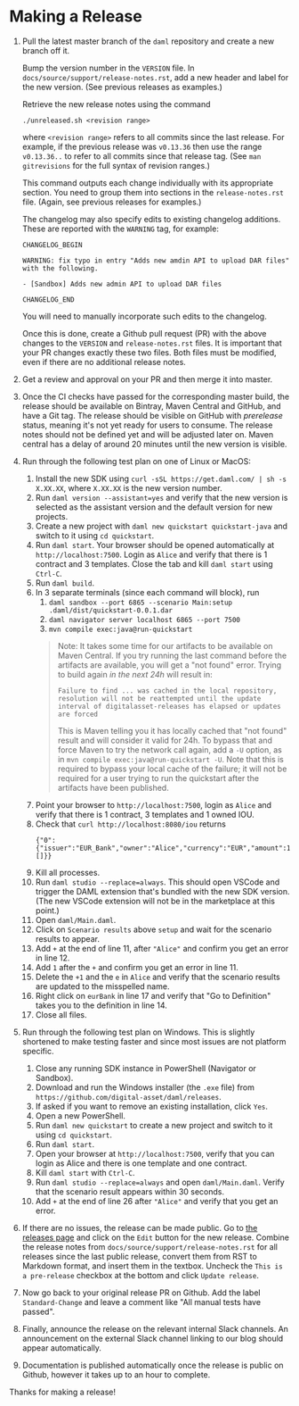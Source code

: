 # Making a Release

1. Pull the latest master branch of the `daml` repository and create a new branch off it.

   Bump the version number in the `VERSION` file.
   In `docs/source/support/release-notes.rst`, add a new header and label for
   the new version. (See previous releases as examples.)

   Retrieve the new release notes using the command

      `./unreleased.sh <revision range>`

   where `<revision range>` refers to all commits since the last release.
   For example, if the previous release was `v0.13.36` then use the range `v0.13.36..`
   to refer to all commits since that release tag.
   (See `man gitrevisions` for the full syntax of revision ranges.)

   This command outputs each change individually with its appropriate section.
   You need to group them into sections in the `release-notes.rst` file.
   (Again, see previous releases for examples.)

   The changelog may also specify edits to existing changelog additions.
   These are reported with the `WARNING` tag, for example:

       CHANGELOG_BEGIN

       WARNING: fix typo in entry "Adds new amdin API to upload DAR files" with the following.

       - [Sandbox] Adds new admin API to upload DAR files

       CHANGELOG_END

   You will need to manually incorporate such edits to the changelog.

   Once this is done, create a Github pull request (PR) with the above changes
   to the `VERSION` and `release-notes.rst` files.
   It is important that your PR changes exactly these two files.
   Both files must be modified, even if there are no additional release notes.

1. Get a review and approval on your PR and then merge it into master.

1. Once the CI checks have passed for the corresponding master build, the release
   should be available on Bintray, Maven Central and GitHub, and have a Git tag.
   The release should be visible on GitHub with _prerelease_ status, meaning it's
   not yet ready for users to consume. The release notes should not be defined yet
   and will be adjusted later on. Maven central has a delay of around 20 minutes
   until the new version is visible.

1. Run through the following test plan on one of Linux or MacOS:

   1. Install the new SDK using `curl -sSL https://get.daml.com/ | sh -s X.XX.XX`,
      where `X.XX.XX` is the new version number.
   1. Run `daml version --assistant=yes` and verify that the new version is
      selected as the assistant version and the default version for new projects.
   1. Create a new project with `daml new quickstart quickstart-java`
      and switch to it using `cd quickstart`.
   1. Run `daml start`. Your browser should be opened automatically at
      `http://localhost:7500`. Login as `Alice` and verify that there is
      1 contract and 3 templates. Close the tab and kill `daml start` using `Ctrl-C`.
   1. Run `daml build`.
   1. In 3 separate terminals (since each command will block), run
      1. `daml sandbox --port 6865 --scenario Main:setup .daml/dist/quickstart-0.0.1.dar`
      1. `daml navigator server localhost 6865 --port 7500`
      1. `mvn compile exec:java@run-quickstart`
      > Note: It takes some time for our artifacts to be available on Maven Central. If you try running the last command before the artifacts are available, you will get a "not found" error. Trying to build again _in the next 24h_ will result in:
      > ```
      > Failure to find ... was cached in the local repository, resolution will not be reattempted until the update interval of digitalasset-releases has elapsed or updates are forced
      > ```
      > This is Maven telling you it has locally cached that "not found" result and will consider it valid for 24h. To bypass that and force Maven to try the network call again, add a `-U` option, as in `mvn compile exec:java@run-quickstart -U`. Note that this is required to bypass your local cache of the failure; it will not be required for a user trying to run the quickstart after the artifacts have been published.
   1. Point your browser to `http://localhost:7500`,
      login as `Alice` and verify that there is 1 contract, 3 templates and 1 owned IOU.
   1. Check that `curl http://localhost:8080/iou` returns
      ```
      {"0":{"issuer":"EUR_Bank","owner":"Alice","currency":"EUR","amount":100.0000000000,"observers":[]}}
      ```
   1. Kill all processes.
   1. Run `daml studio --replace=always`.
      This should open VSCode and trigger the DAML extension that's bundled with the new SDK version.
      (The new VSCode extension will not be in the marketplace at this point.)
   1. Open `daml/Main.daml`.
   1. Click on `Scenario results` above `setup` and wait for the scenario results
      to appear.
   1. Add `+` at the end of line 11, after `"Alice"` and confirm you get an
      error in line 12.
   1. Add `1` after the `+` and confirm you get an error in line 11.
   1. Delete the `+1` and the `e` in `Alice` and verify that the scenario results
      are updated to the misspelled name.
   1. Right click on `eurBank` in line 17 and verify that "Go to Definition"
      takes you to the definition in line 14.
   1. Close all files.

1. Run through the following test plan on Windows.
   This is slightly shortened to make testing faster and
   since most issues are not platform specific.

   1. Close any running SDK instance in PowerShell (Navigator or Sandbox).
   1. Download and run the Windows installer (the `.exe` file) from
      `https://github.com/digital-asset/daml/releases`.
   1. If asked if you want to remove an existing installation, click `Yes`.
   1. Open a new PowerShell.
   1. Run `daml new quickstart` to create a new project
      and switch to it using `cd quickstart`.
   1. Run `daml start`.
   1. Open your browser at `http://localhost:7500`, verify that you
      can login as Alice and there is one template and one contract.
   1. Kill `daml start` with `Ctrl-C`.
   1. Run `daml studio --replace=always` and open `daml/Main.daml`.
      Verify that the scenario result appears within 30 seconds.
   1. Add `+` at the end of line 26 after `"Alice"` and verify that you get an error.

1. If there are no issues, the release can be made public.
   Go to [the releases page](https://github.com/digital-asset/daml/releases)
   and click on the `Edit` button for the new release.
   Combine the release notes from `docs/source/support/release-notes.rst`
   for all releases since the last public release, convert them from RST to
   Markdown format, and insert them in the textbox.
   Uncheck the `This is a pre-release` checkbox at the bottom and click
   `Update release`.

1. Now go back to your original release PR on Github.
   Add the label `Standard-Change` and leave a comment like
   "All manual tests have passed".

1. Finally, announce the release on the relevant internal Slack channels.
   An announcement on the external Slack channel linking to our blog should appear
   automatically.

1. Documentation is published automatically once the release is public on Github,
   however it takes up to an hour to complete.

Thanks for making a release!
